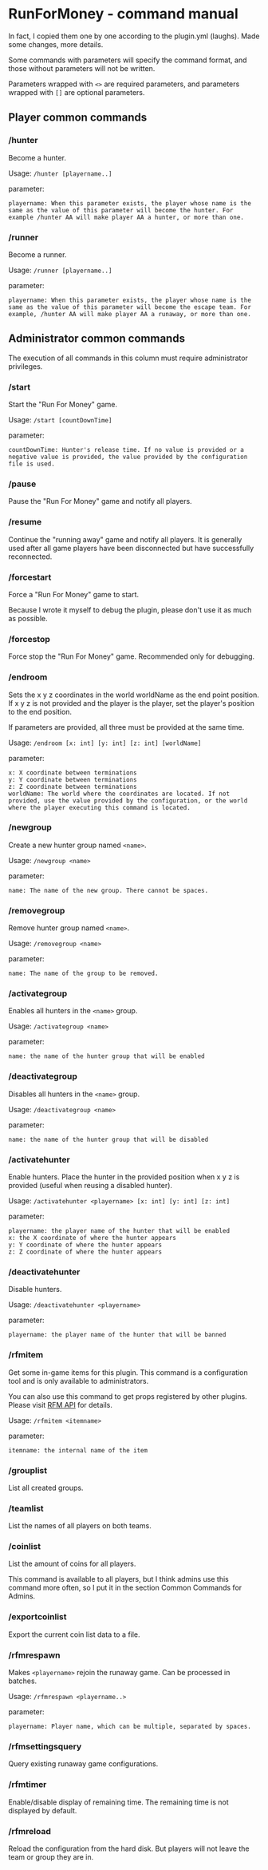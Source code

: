 # RunForMoney - command manual

In fact, I copied them one by one according to the plugin.yml (laughs). Made some changes, more details.

Some commands with parameters will specify the command format, and those without parameters will not be written.

Parameters wrapped with `<>` are required parameters, and parameters wrapped with `[]` are optional parameters.

## Player common commands

### /hunter

Become a hunter.

Usage: `/hunter [playername..]`

parameter:

    playername: When this parameter exists, the player whose name is the same as the value of this parameter will become the hunter. For example /hunter AA will make player AA a hunter, or more than one.

### /runner

Become a runner.

Usage: `/runner [playername..]`

parameter:

    playername: When this parameter exists, the player whose name is the same as the value of this parameter will become the escape team. For example, /hunter AA will make player AA a runaway, or more than one.

## Administrator common commands

The execution of all commands in this column must require administrator privileges.

### /start

Start the "Run For Money" game.

Usage: `/start [countDownTime]`

parameter:

    countDownTime: Hunter's release time. If no value is provided or a negative value is provided, the value provided by the configuration file is used.

### /pause

Pause the "Run For Money" game and notify all players.

### /resume

Continue the "running away" game and notify all players. It is generally used after all game players have been disconnected but have successfully reconnected.

### /forcestart

Force a "Run For Money" game to start.

Because I wrote it myself to debug the plugin, please don't use it as much as possible.

### /forcestop

Force stop the "Run For Money" game. Recommended only for debugging.

### /endroom

Sets the x y z coordinates in the world worldName as the end point position. If x y z is not provided and the player is the player, set the player's position to the end position.

If parameters are provided, all three must be provided at the same time.

Usage: `/endroom [x: int] [y: int] [z: int] [worldName]`

parameter:

    x: X coordinate between terminations
    y: Y coordinate between terminations
    z: Z coordinate between terminations
    worldName: The world where the coordinates are located. If not provided, use the value provided by the configuration, or the world where the player executing this command is located.

### /newgroup

Create a new hunter group named `<name>`.

Usage: `/newgroup <name>`

parameter:

    name: The name of the new group. There cannot be spaces.

### /removegroup

Remove hunter group named `<name>`.

Usage: `/removegroup <name>`

parameter:

    name: The name of the group to be removed.

### /activategroup

Enables all hunters in the `<name>` group.

Usage: `/activategroup <name>`

parameter:

    name: the name of the hunter group that will be enabled

### /deactivategroup

Disables all hunters in the `<name>` group.

Usage: `/deactivategroup <name>`

parameter:

    name: the name of the hunter group that will be disabled

### /activatehunter

Enable hunters. Place the hunter in the provided position when x y z is provided (useful when reusing a disabled hunter).

Usage: `/activatehunter <playername> [x: int] [y: int] [z: int]`

parameter:

    playername: the player name of the hunter that will be enabled
    x: the X coordinate of where the hunter appears
    y: Y coordinate of where the hunter appears
    z: Z coordinate of where the hunter appears

### /deactivatehunter

Disable hunters.

Usage: `/deactivatehunter <playername>`

parameter:

    playername: the player name of the hunter that will be banned

### /rfmitem

Get some in-game items for this plugin. This command is a configuration tool and is only available to administrators.

You can also use this command to get props registered by other plugins. Please visit [RFM API](https://github.com/SNWCreations/RunForMoneyAPI) for details.

Usage: `/rfmitem <itemname>`

parameter:

    itemname: the internal name of the item

### /grouplist

List all created groups.

### /teamlist

List the names of all players on both teams.

### /coinlist

List the amount of coins for all players.

This command is available to all players, but I think admins use this command more often, so I put it in the section Common Commands for Admins.

### /exportcoinlist

Export the current coin list data to a file.

### /rfmrespawn

Makes `<playername>` rejoin the runaway game. Can be processed in batches.

Usage: `/rfmrespawn <playername..>`

parameter:

    playername: Player name, which can be multiple, separated by spaces.

### /rfmsettingsquery

Query existing runaway game configurations.

### /rfmtimer

Enable/disable display of remaining time. The remaining time is not displayed by default.

### /rfmreload

Reload the configuration from the hard disk. But players will not leave the team or group they are in.